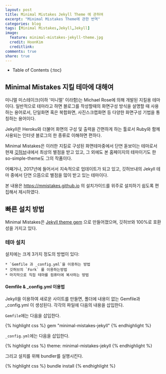 ```yaml
---
layout: post
title: Minimal Mistakes Jekyll Theme 에 관하여
excerpt: "Minimal Mistakes Theme에 관한 번역"
categories: blog
tags: [Minimal Mistakes,Jekyll,Jekyll]
image:
  feature: minimal-mistakes-jekyll-theme.jpg
  credit: HoonKim
  creditlink: 
comments: true
share: true
---
```


* Table of Contents
{:toc}

## Minimal Mistakes 지킬 테마에 대해여

미니멀 미스테이크(이하 '미니멀' 이라함)는 Michael Rose에 의해 개발된 지킬용 테마이다. 일반적으로 테마라고 하면 블로그를 작성할때의 화면구성 방식을 설명할 때 사용하는 용어로서, 단일화면 혹은 복합화면, 사진스크랩화면 등 다양한 화면구성 기법을 통칭하는 용어이다.

Jekyll은 Heroku와 더불어 화면의 구성 및 출력을 간편하게 하는 툴로서 Ruby와 함께 사용되는 인터넷 블로그의 한 종류로 이해하면 편하다.

Minimal Mistakes은 이러한 지킬로 구성된 화면테마중에서 단연 돋보이는 테마로서 현재 [깃허브](http://github.com)내에서 최상의 별점을 받고 있고, 그 외에도 본 홈페이지의 테마이기도 한 so-simple-theme도 그의 작품이다.

어째거나, 2017년에 들어서서 지속적으로 업데이트가 되고 있고, 깃허브내의 Jekyll 테마 중에서 단연 으뜸으로 별점을 많이 받고 있는 테마이다.

본 내용은 https://mmistakes.github.io 의 설치가이드를 위주로 설치하기 쉽도록 편집해서 제시하였다.

## 빠른 설치 방법

Minimal Mistakes은 [Jekyll theme gem](https://jekyllrb.com/docs/themes/) 으로 만들어졌으며, 깃허브와 100%로 호환성을 가지고 있다.

### 테마 설치

설치에는 크게 3가지 정도의 방법이 있다:

	* `Gemfile 과 _config.yml`을 이용하는 방법
	* 깃허브의 `Fork` 를 이용하는방법
	* 마지막으로 직접 테마를 컴퓨터에 복사하는 방법

#### Gemfile & _config.yml 이용법

Jekyll을 이용하여 새로운 사이트를 만들면, 폴더에 내용이 없는 Gemfile과 _config.yml 이 생성된다. 각각의 파일에 다음의 내용을 삽입한다.

`Gemfile`에는 다음을 삽입한다.

{% highlight css %}
gem "minimal-mistakes-jekyll"
{% endhighlight %}


`_config.yml`에는 다음을 삽입한다.

{% highlight css %}
theme: minimal-mistakes-jekyll
{% endhighlight %}

그리고 설치를 위해 bundler를 실행시킨다.

{% highlight css %}
bundle install
{% endhighlight %}